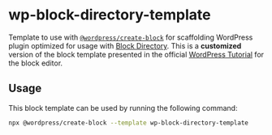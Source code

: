 # wp-block-directory-template

Template to use with [`@wordpress/create-block`](https://www.npmjs.com/package/@wordpress/create-block) for scaffolding WordPress plugin optimized for usage with [Block Directory](https://wordpress.org/plugins/browse/block/). This is a **customized** version of the block template presented in the official [WordPress Tutorial](https://developer.wordpress.org/block-editor/handbook/tutorials/create-block/) for the block editor.

## Usage

This block template can be used by running the following command:

```bash
npx @wordpress/create-block --template wp-block-directory-template
```
